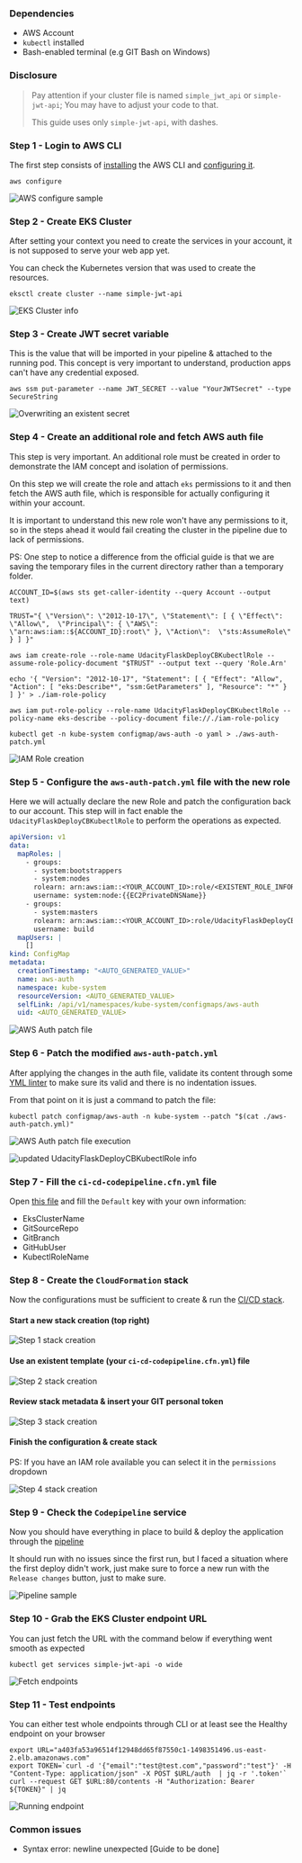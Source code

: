 ### Dependencies

* AWS Account
* `kubectl` installed
* Bash-enabled terminal (e.g GIT Bash on Windows)

### Disclosure

> Pay attention if your cluster file is named `simple_jwt_api` or `simple-jwt-api`; You may have to adjust your code  to that.
>
>This guide uses only `simple-jwt-api`, with dashes.


### Step 1 - Login to AWS CLI

The first step consists of [installing](https://docs.aws.amazon.com/cli/latest/userguide/install-cliv2.html) the AWS CLI and [configuring it](https://docs.aws.amazon.com/cli/latest/userguide/cli-chap-configure.html).

```shell script
aws configure
```
![AWS configure sample](./images/awsconfigure.jpg)


### Step 2 - Create EKS Cluster

After setting your context you need to create the services in your account, it is not supposed to serve your web app yet.

You can check the Kubernetes version that was used to create the resources.

```shell script
eksctl create cluster --name simple-jwt-api
```
![EKS Cluster info](./images/eksclusterinfo.png)


### Step 3 - Create JWT secret variable

This is the value that will be imported in your pipeline & attached to the running pod. This concept is very important to understand, production apps can't have any credential exposed.

```shell script
aws ssm put-parameter --name JWT_SECRET --value "YourJWTSecret" --type  SecureString
```
![Overwriting an existent secret](./images/jwtsecret.png)


### Step 4 - Create an additional role and fetch AWS auth file

This step is very important. An additional role must be created in order to demonstrate the IAM concept and isolation of permissions.

On this step we will create the role and attach `eks` permissions to it and then fetch the AWS auth file, which is responsible for actually configuring it within your account. 

It is important to understand this new role won't have any permissions to it, so in the steps ahead it would fail creating the cluster in the pipeline due to lack of permissions.

PS: One step to notice a difference from the official guide is that we are saving the temporary files in the current directory rather than a temporary folder.

```shell script
ACCOUNT_ID=$(aws sts get-caller-identity --query Account --output text)

TRUST="{ \"Version\": \"2012-10-17\", \"Statement\": [ { \"Effect\": \"Allow\",  \"Principal\": { \"AWS\": \"arn:aws:iam::${ACCOUNT_ID}:root\" }, \"Action\":  \"sts:AssumeRole\" } ] }"

aws iam create-role --role-name UdacityFlaskDeployCBKubectlRole --assume-role-policy-document "$TRUST" --output text --query 'Role.Arn'

echo '{ "Version": "2012-10-17", "Statement": [ { "Effect": "Allow", "Action": [ "eks:Describe*", "ssm:GetParameters" ], "Resource": "*" } ] }' > ./iam-role-policy

aws iam put-role-policy --role-name UdacityFlaskDeployCBKubectlRole --policy-name eks-describe --policy-document file://./iam-role-policy

kubectl get -n kube-system configmap/aws-auth -o yaml > ./aws-auth-patch.yml
```
![IAM Role creation](./images/iamrolecreation.png)


### Step 5 - Configure the `aws-auth-patch.yml` file with the new role

Here we will actually declare the new Role and patch the configuration back to our account. This step will in fact enable the `UdacityFlaskDeployCBKubectlRole` to perform the operations as expected.

```yaml
apiVersion: v1
data:
  mapRoles: |
    - groups:
      - system:bootstrappers
      - system:nodes
      rolearn: arn:aws:iam::<YOUR_ACCOUNT_ID>:role/<EXISTENT_ROLE_INFORMATION>
      username: system:node:{{EC2PrivateDNSName}}
    - groups:
      - system:masters
      rolearn: arn:aws:iam::<YOUR_ACCOUNT_ID>:role/UdacityFlaskDeployCBKubectlRole
      username: build
  mapUsers: |
    []
kind: ConfigMap
metadata:
  creationTimestamp: "<AUTO_GENERATED_VALUE>"
  name: aws-auth
  namespace: kube-system
  resourceVersion: <AUTO_GENERATED_VALUE>
  selfLink: /api/v1/namespaces/kube-system/configmaps/aws-auth
  uid: <AUTO_GENERATED_VALUE>
```
![AWS Auth patch file](./images/awsauthpatch.png)


### Step 6 - Patch the modified `aws-auth-patch.yml`

After applying the changes in the auth file, validate its content through some [YML linter](http://www.yamllint.com/) to make sure its valid and there is no indentation issues.

From that point on it is just a command to patch the file:

```shell script
kubectl patch configmap/aws-auth -n kube-system --patch "$(cat ./aws-auth-patch.yml)"
```
![AWS Auth patch file execution](./images/awsauthpatchexec.png)

![updated UdacityFlaskDeployCBKubectlRole info](./images/patchedrole.jpg)

### Step 7 - Fill the `ci-cd-codepipeline.cfn.yml` file

Open [this file](../ci-cd-codepipeline.cfn.yml) and fill the `Default` key with your own information:

* EksClusterName
* GitSourceRepo 
* GitBranch 
* GitHubUser
* KubectlRoleName

### Step 8 - Create the `CloudFormation` stack

Now the configurations must be sufficient to create & run the [CI/CD stack](https://us-east-2.console.aws.amazon.com/cloudformation/).

#### Start a new stack creation (top right)
![Step 1 stack creation](./images/step1stack.jpg)

#### Use an existent template (your `ci-cd-codepipeline.cfn.yml`) file
![Step 2 stack creation](./images/step2stack.jpg)

#### Review stack metadata & insert your GIT personal token
![Step 3 stack creation](./images/step3stack.png)

#### Finish the configuration & create stack

PS: If you have an IAM role available you can select it in the `permissions` dropdown

![Step 4 stack creation](./images/step4stack.png)


### Step 9 - Check the `Codepipeline` service

Now you should have everything in place to build & deploy the application through the [pipeline](https://us-east-2.console.aws.amazon.com/codesuite/codepipeline/pipelines?region=us-east-2)

It should run with no issues since the first run, but I faced a situation where the first deploy didn't work, just make sure to force a new run with the `Release changes` button, just to make sure.

 ![Pipeline sample](./images/pipeline.jpg)


### Step 10 - Grab the EKS Cluster endpoint URL

You can just fetch the URL with the command below if everything went smooth as expected

```shell script
kubectl get services simple-jwt-api -o wide
```
 ![Fetch endpoints](./images/endpoint.jpg)


### Step 11 - Test endpoints

You can either test whole endpoints through CLI or at least see the Healthy endpoint on your browser

```shell script
export URL="a403fa53a96514f12948dd65f87550c1-1498351496.us-east-2.elb.amazonaws.com"
export TOKEN=`curl -d '{"email":"test@test.com","password":"test"}' -H "Content-Type: application/json" -X POST $URL/auth  | jq -r '.token'`
curl --request GET $URL:80/contents -H "Authorization: Bearer ${TOKEN}" | jq
```
 ![Running endpoint](./images/running.jpg)


### Common issues

* Syntax error: newline unexpected [Guide to be done]
